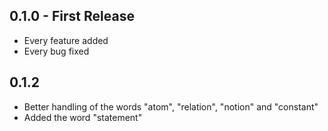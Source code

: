 ## 0.1.0 - First Release
* Every feature added
* Every bug fixed

## 0.1.2
* Better handling of the words "atom", "relation", "notion" and "constant"
* Added the word "statement"
